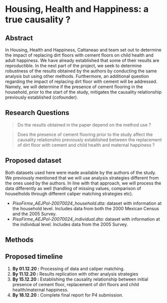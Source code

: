 # **Housing, Health and Happiness: a true causality ?**

## Abstract
In Housing, Health and Happiness, Cattaneao and team set out to determine the impact of replacing dirt floors with cement floors on child health and adult happiness. We have already established that some of their results are reproductible. In the next part of the project, we seek to determine robustness of the results obtained by the authors by conducting the same analysis but using other methods. Furthermore, an additional question regarding the impact of replacing dirt floor with cement will be addressed. Namely, we will determine if the presence of cement flooring in the household, prior to the start of the study, mitigates the causality relationship previously established (cofounder).  

## Research Questions
> Do the results obtained in the paper depend on the method use ? 

> Does the presence of cement flooring prior to the study affect the causality relationshio previously established between the replacement of dirt floor with cement and child health and maternal happiness ? 

## Proposed dataset
Both datasets used here were made available by the authors of the study. We previously mentioned that we will use analysis strategies different from the ones used by the authors. In line with that approach, we will process the data differently as well (handling of missing values, comparison of houselholds through different caliper matching strategies etc). 
- *PisoFirme_AEJPol-20070024_household.dta*: dataset with information at the household level. Includes data from both the 2000 Mexican Census and the 2005 Survey. 
- *PisoFirme_AEJPol-20070024_individual.dta*: dataset with information at the individual level. Includes data from the 2005 Survey.

## Methods

## Proposed timeline
1. **By 01.12.20 :** Processing of data and caliper matching. 
2. **By 11.12.20 :** Results replication with other analysis strategies 
3. **By 15.12.20 :** Establishing the causality relationship between initial presence of cement floor, replacement of dirt floors and child health/maternal happiness. 
4. **By 18.12.20 :** Complete final report for P4 submission.

